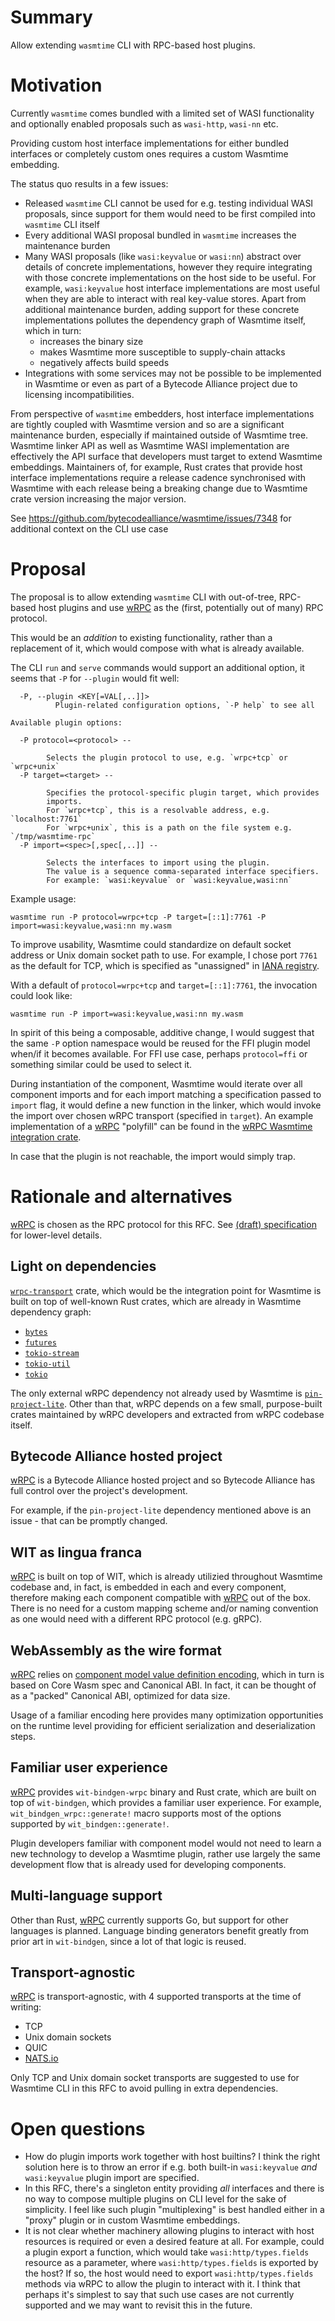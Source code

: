 # Summary
[summary]: #summary

Allow extending `wasmtime` CLI with RPC-based host plugins.

# Motivation
[motivation]: #motivation

Currently `wasmtime` comes bundled with a limited set of WASI functionality and optionally enabled proposals such as `wasi-http`, `wasi-nn` etc.

Providing custom host interface implementations for either bundled interfaces or completely custom ones requires a custom Wasmtime embedding.

The status quo results in a few issues:

- Released `wasmtime` CLI cannot be used for e.g. testing individual WASI proposals, since support for them would need to be first compiled into `wasmtime` CLI itself
- Every additional WASI proposal bundled in `wasmtime` increases the maintenance burden
- Many WASI proposals (like `wasi:keyvalue` or `wasi:nn`) abstract over details of concrete implementations, however they require integrating with those concrete implementations on the host side to be useful.
For example, `wasi:keyvalue` host interface implementations are most useful when they are able to interact with real key-value stores.
Apart from additional maintenance burden, adding support for these concrete implementations pollutes the dependency graph of Wasmtime itself, which in turn:
    - increases the binary size
    - makes Wasmtime more susceptible to supply-chain attacks
    - negatively affects build speeds
- Integrations with some services may not be possible to be implemented in Wasmtime or even as part of a Bytecode Alliance project due to licensing incompatibilities.

From perspective of `wasmtime` embedders, host interface implementations are tightly coupled with Wasmtime version and so are a significant maintenance burden, especially if maintained outside of Wasmtime tree.
Wasmtime linker API as well as Wasmtime WASI implementation are effectively the API surface that developers must target to extend Wasmtime embeddings.
Maintainers of, for example, Rust crates that provide host interface implementations require a release cadence synchronised with Wasmtime with each release being a breaking change due to Wasmtime crate version increasing the major version.

See https://github.com/bytecodealliance/wasmtime/issues/7348 for additional context on the CLI use case

# Proposal
[proposal]: #proposal

The proposal is to allow extending `wasmtime` CLI with out-of-tree, RPC-based host plugins and use [wRPC] as the (first, potentially out of many) RPC protocol.

This would be an *addition* to existing functionality, rather than a replacement of it, which would compose with what is already available.

The CLI `run` and `serve` commands would support an additional option, it seems that `-P` for `--plugin` would fit well:

```
  -P, --plugin <KEY[=VAL[,..]]>
          Plugin-related configuration options, `-P help` to see all
```

```
Available plugin options:

  -P protocol=<protocol> --

        Selects the plugin protocol to use, e.g. `wrpc+tcp` or `wrpc+unix`
  -P target=<target> --

        Specifies the protocol-specific plugin target, which provides
        imports.
        For `wrpc+tcp`, this is a resolvable address, e.g. `localhost:7761`
        For `wrpc+unix`, this is a path on the file system e.g. `/tmp/wasmtime-rpc`
  -P import=<spec>[,spec[,..]] --

        Selects the interfaces to import using the plugin.
        The value is a sequence comma-separated interface specifiers.
        For example: `wasi:keyvalue` or `wasi:keyvalue,wasi:nn`
```

Example usage:

```
wasmtime run -P protocol=wrpc+tcp -P target=[::1]:7761 -P import=wasi:keyvalue,wasi:nn my.wasm
```

To improve usability, Wasmtime could standardize on default socket address or Unix domain socket path to use.
For example, I chose port `7761` as the default for TCP, which is specified as "unassigned" in [IANA registry](https://www.iana.org/assignments/service-names-port-numbers/service-names-port-numbers.xhtml?&page=108).

<!-- 7761 is obtained by joining hex encoding of characters `w` and `a`, i.e. `format!("{:02x}", (u32::from('w') << 8) | u32::from('a'))` in Rust. -->

With a default of `protocol=wrpc+tcp` and `target=[::1]:7761`, the invocation could look like:

```
wasmtime run -P import=wasi:keyvalue,wasi:nn my.wasm
```

In spirit of this being a composable, additive change, I would suggest that the same `-P` option namespace would be reused for the FFI plugin model when/if it becomes available.
For FFI use case, perhaps `protocol=ffi` or something similar could be used to select it.

During instantiation of the component, Wasmtime would iterate over all component imports and for each import matching a specification passed to `import` flag, it would define a new function in the linker, which would invoke the import over chosen wRPC transport (specified in `target`).
An example implementation of a [wRPC] "polyfill" can be found in the [wRPC Wasmtime integration crate](https://github.com/bytecodealliance/wrpc/blob/153cfc1bdbb487c4a413061a8f64d706107e47d1/crates/runtime-wasmtime/src/lib.rs#L1004-L1108).

In case that the plugin is not reachable, the import would simply trap.

# Rationale and alternatives
[rationale-and-alternatives]: #rationale-and-alternatives

[wRPC] is chosen as the RPC protocol for this RFC. See [(draft) specification](https://github.com/bytecodealliance/wrpc/blob/main/SPEC.md) for lower-level details.

## Light on dependencies

[`wrpc-transport`](https://docs.rs/wrpc-transport/latest/wrpc_transport/) crate, which would be the integration point for Wasmtime is built on top of well-known Rust crates, which are already in Wasmtime dependency graph:

- [`bytes`](https://docs.rs/bytes/latest/bytes/)
- [`futures`](https://docs.rs/futures/latest/futures/)
- [`tokio-stream`](https://docs.rs/tokio-stream/latest/tokio_stream/)
- [`tokio-util`](https://docs.rs/tokio-util/latest/tokio_util/)
- [`tokio`](https://docs.rs/tokio/latest/tokio/)

The only external wRPC dependency not already used by Wasmtime is [`pin-project-lite`](https://docs.rs/pin-project-lite/latest/pin_project_lite/).
Other than that, wRPC depends on a few small, purpose-built crates maintained by wRPC developers and extracted from wRPC codebase itself.

## Bytecode Alliance hosted project

[wRPC] is a Bytecode Alliance hosted project and so Bytecode Alliance has full control over the project's development.

For example, if the `pin-project-lite` dependency mentioned above is an issue - that can be promptly changed.

## WIT as lingua franca

[wRPC] is built on top of WIT, which is already utilizied throughout Wasmtime codebase and, in fact, is embedded in each and every component, therefore making each component compatible with [wRPC] out of the box.
There is no need for a custom mapping scheme and/or naming convention as one would need with a different RPC protocol (e.g. gRPC).

## WebAssembly as the wire format

[wRPC] relies on [component model value definition encoding], which in turn is based on Core Wasm spec and Canonical ABI.
In fact, it can be thought of as a "packed" Canonical ABI, optimized for data size.

Usage of a familiar encoding here provides many optimization opportunities on the runtime level providing for efficient serialization and deserialization steps.

## Familiar user experience

[wRPC] provides `wit-bindgen-wrpc` binary and Rust crate, which are built on top of `wit-bindgen`, which provides a familiar user experience.
For example, `wit_bindgen_wrpc::generate!` macro supports most of the options supported by `wit_bindgen::generate!`.

Plugin developers familiar with component model would not need to learn a new technology to develop a Wasmtime plugin, rather use largely the same development flow that is already used for developing components.

## Multi-language support

Other than Rust, [wRPC] currently supports Go, but support for other languages is planned.
Language binding generators benefit greatly from prior art in `wit-bindgen`, since a lot of that logic is reused.

## Transport-agnostic

[wRPC] is transport-agnostic, with 4 supported transports at the time of writing:
- TCP
- Unix domain sockets
- QUIC
- [NATS.io](https://nats.io/)

Only TCP and Unix domain socket transports are suggested to use for Wasmtime CLI in this RFC to avoid pulling in extra dependencies.

# Open questions
[open-questions]: #open-questions

- How do plugin imports work together with host builtins? I think the right solution here is to throw an error if e.g. both built-in `wasi:keyvalue` *and* `wasi:keyvalue` plugin import are specified.
- In this RFC, there's a singleton entity providing *all* interfaces and there is no way to compose multiple plugins on CLI level for the sake of simplicity. I feel like such plugin "multiplexing" is best handled either in a "proxy" plugin or in custom Wasmtime embeddings.
- It is not clear whether machinery allowing plugins to interact with host resources is required or even a desired feature at all. For example, could a plugin export a function, which would take `wasi:http/types.fields` resource as a parameter, where `wasi:http/types.fields` is exported by the host? If so, the host would need to export `wasi:http/types.fields` methods via wRPC to allow the plugin to interact with it. I think that perhaps it's simplest to say that such use cases are not currently supported and we may want to revisit this in the future.

[wRPC]: https://github.com/bytecodealliance/wrpc
[component model value definition encoding]: https://github.com/WebAssembly/component-model/blob/main/design/mvp/Binary.md#-value-definitions
